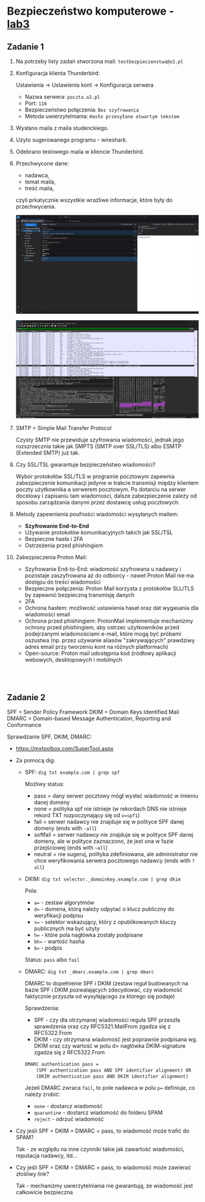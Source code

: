 # Bezpieczeństwo komputerowe - [lab3](sec-lab3.pdf)

## Zadanie 1

1. Na potrzeby listy zadań stworzona mail: `testbezpieczenstwa@o2.pl`

2. Konfiguracja klienta Thunderbird:

    Ustawienia -> Ustawienia kont -> Konfiguracja serwera

    * Nazwa serwera: `poczta.o2.pl`
    * Port: `110`
    * Bezpieczeństwo połączenia: `Bez szyfrowania`
    * Metoda uwierzytelniania: `Hasło przesyłane otwartym tekstem`

3. Wysłano maila z maila studenckiego.
4. Użyto sugerowanego programu - wireshark.
5. Odebrano testowego maila w kliencie Thunderbird.

6. Przechwycone dane:

    * nadawca,
    * temat maila,
    * treść maila,

    czyli prkatycznie wszystkie wrażliwe informacje, które były do przechwycenia.

    <div align="center">

    ![](images/test_mail_thunderbird.png)

    ![](images/test_mail_wireshark.png)

    <div align="left">

7. SMTP = Simple Mail Transfer Protocol

    Czysty SMTP nie przewiduje szyfrowania wiadomości, jednak jego rozszrzecznia takie jak SMPTS (SMTP over SSL/TLS) albo ESMTP (Extended SMTP) już tak.

8. Czy SSL/TSL gwarantuje bezpieczeństwo wiadomości?

    Wybór protokołów SSL/TLS w programie pocztowym zapewnia zabezpieczenie komunikacji jedynie w trakcie transmisji między klientem poczty użytkownika a serwerem pocztowym. Po dotarciu na serwer docelowy i zapisaniu tam wiadomości, dalsze zabezpieczenie zależy od sposobu zarządzania danymi przez dostawcę usług pocztowych.

9. Metody zapewnienia poufności wiadomości wysyłanych mailem:

    * **Szyfrowanie End-to-End**
    * Używanie protokołów komunikacyjnych takich jak SSL/TSL
    * Bezpieczne hasła i 2FA
    * Ostrzeżenia przed phishingiem

10. Zabezpieczenia Proton Mail:

    * Szyfrowanie End-to-End: wiadomość szyfrowana u nadawcy i pozostaje zaszyfrowana aż do odbiorcy - nawet Proton Mail nie ma dostępu do treści wiadomości
    * Bezpieczne połączenia: Proton Mail korzysta z protokołów SLL/TLS by zapewnić bezpieczną transmisję danych
    * 2FA
    * Ochrona hasłem: możliwość ustawienia haseł oraz dat wygasania dla wiadomości email
    * Ochrona przed phishingiem: ProtonMail implementuje mechanizmy ochrony przed phishingiem, aby ostrzec użytkowników przed podejrzanymi wiadomościami e-mail, które mogą być próbami oszustwa (np. przez używanie aliasów "zakrywających" prawdziwy adres email przy tworzeniu kont na różnych platformach)
    * Open-source: Proton mail udostępnia kod źródłowy aplikacji webowych, desktopowych i mobilnych

<br/>
<br/>

## Zadanie 2

SPF = Sender Policy Framework
DKIM = Domain Keys Identified Mail
DMARC = Domain-based Message Authentication, Reporting and Conformance

Sprawdzanie SPF, DKIM, DMARC:
* https://mxtoolbox.com/SuperTool.aspx
* Za pomocą dig:
    * SPF: `dig txt example.com | grep spf`

        Możliwy status:
        * pass = dany serwer pocztowy mógł wysłać wiadomość w imieniu danej domeny
        * none = polityka spf nie istnieje (w rekordach DNS nie istnieje rekord TXT rozpoczynający się od `v=spf1`)
        * fail = serwer nadawcy nie znajduje się w polityce SPF danej domeny (ends with `-all`)
        * softfail = serwer nadawcy nie znajduje się w polityce SPF danej domeny, ale w polityce zaznaczono, że jest ona w fazie przejściowej (ends with `~all`)
        * neutral = nie sugeruj, polityka zdefiniowana, ale administrator nie chce weryfikowania serwera pocztowego nadawcy (ends with `?all`)

    * DKIM: `dig txt selector._domainkey.example.com | grep dkim`

        Pola:
        * `a=` - zestaw algorytmów
        * `d=` - domena, którą należy odpytać o klucz publiczny do weryfikacji podpisu
        * `s=` - selektor wskazujący, który z opublikowanych kluczy publicznych ma być użyty
        * `h=` - które pola nagłówka zostały podpisane
        * `bh=` - wartość hasha
        * `b=` - podpis

        Status: `pass` albo `fail`

    * DMARC: `dig txt _dmarc.example.com | grep dmarc`

        DMARC to dopełnienie SPF i DKIM (zestaw reguł budowanych na bazie SPF i DKIM pozwalających zdecydować, czy wiadomość faktycznie przyszła od wysyłającego za którego się podaje)

        Sprawdzenia:
        * SPF - czy dla otrzymanej wiadomości reguła SPF przeszła sprawdzenia oraz czy RFC5321.MailFrom zgadza się z RFC5322.From
        * DKIM - czy otrzymana wiadomość jest poprawnie podpisana wg. DKIM oraz czy wartość w polu d= nagłówka DKIM-signature zgadza się z RFC5322.From

        ```
        DMARC authentication pass =
            (SPF authentication pass AND SPF identifier alignment) OR
            (DKIM authentication pass AND DKIM identifier alignment)
        ```

        Jeżeli DMARC zwraca `fail`, to pole nadawca w polu `p=` definiuje, co należy zrobić:
        * `none` - dostarcz wiadomość
        * `quarantine` - dostarcz wiadomość do folderu SPAM
        * `reject` - odrzuć wiadomość

* Czy jeśli SPF = DKIM = DMARC = pass, to wiadomość może trafić do SPAM?

    Tak - ze względu na inne czynniki takie jak zawartość wiadomości, reputacja nadawcy, itd...

* Czy jeśli SPF = DKIM = DMARC = pass, to wiadomość może zawierać złośliwy link?

    Tak - mechanizmy uwierzytelniania nie gwarantują, że wiadomość jest całkowicie bezpieczna
